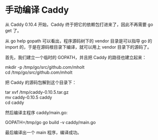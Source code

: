 手动编译 Caddy
==============

从 Caddy 0.10.4 开始，Caddy 终于把它的依赖包打进来了，因此不再需要 go get 了。

从 go help gopath 可以看出，程序源码树下的 vendor 目录是可以指导 go 的 import 的，于是在源码根目录下编译，就可以用上 vendor 目录下的源码了。

首先，我们建立一个临时的 GOPATH，并且把 Caddy 的路径也建立起来：

  mkdir -p /tmp/go/src/github.com/mholt  
  cd /tmp/go/src/github.com/mholt  

把 Caddy 的源码包解到这个目录下：

  tar xvf /tmp/caddy-0.10.5.tar.gz  
  mv caddy-0.10.5 caddy  
  cd caddy  

然后编译主程序 caddy/main.go:

  GOPATH=/tmp/go go build -v caddy/main.go

最后编译出一个 main 程序，编译成功。
